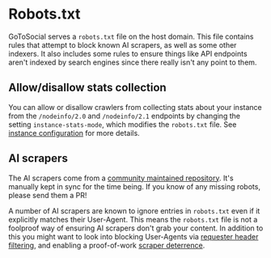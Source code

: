 # Robots.txt

GoToSocial serves a `robots.txt` file on the host domain. This file contains rules that attempt to block known AI scrapers, as well as some other indexers. It also includes some rules to ensure things like API endpoints aren't indexed by search engines since there really isn't any point to them.

## Allow/disallow stats collection

You can allow or disallow crawlers from collecting stats about your instance from the `/nodeinfo/2.0` and `/nodeinfo/2.1` endpoints by changing the setting `instance-stats-mode`, which modifies the `robots.txt` file. See [instance configuration](../configuration/instance.md) for more details.

## AI scrapers

The AI scrapers come from a [community maintained repository][airobots]. It's manually kept in sync for the time being. If you know of any missing robots, please send them a PR!

A number of AI scrapers are known to ignore entries in `robots.txt` even if it explicitly matches their User-Agent. This means the `robots.txt` file is not a foolproof way of ensuring AI scrapers don't grab your content. In addition to this you might want to look into blocking User-Agents via [requester header filtering](request_filtering_modes.md), and enabling a proof-of-work [scraper deterrence](scraper_deterrence.md).

[airobots]: https://github.com/ai-robots-txt/ai.robots.txt/

